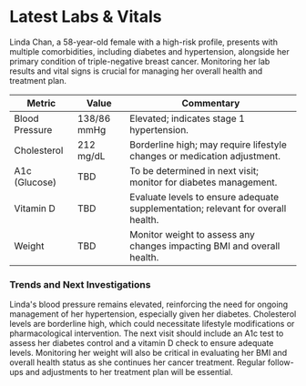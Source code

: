 # Latest Labs & Vitals

Linda Chan, a 58-year-old female with a high-risk profile, presents with multiple comorbidities, including diabetes and hypertension, alongside her primary condition of triple-negative breast cancer. Monitoring her lab results and vital signs is crucial for managing her overall health and treatment plan.

| Metric            | Value       | Commentary                                   |
|-------------------|-------------|----------------------------------------------|
| Blood Pressure     | 138/86 mmHg | Elevated; indicates stage 1 hypertension.   |
| Cholesterol        | 212 mg/dL   | Borderline high; may require lifestyle changes or medication adjustment. |
| A1c (Glucose)     | TBD         | To be determined in next visit; monitor for diabetes management. |
| Vitamin D          | TBD         | Evaluate levels to ensure adequate supplementation; relevant for overall health. |
| Weight             | TBD         | Monitor weight to assess any changes impacting BMI and overall health. |

### Trends and Next Investigations

Linda's blood pressure remains elevated, reinforcing the need for ongoing management of her hypertension, especially given her diabetes. Cholesterol levels are borderline high, which could necessitate lifestyle modifications or pharmacological intervention. The next visit should include an A1c test to assess her diabetes control and a vitamin D check to ensure adequate levels. Monitoring her weight will also be critical in evaluating her BMI and overall health status as she continues her cancer treatment. Regular follow-ups and adjustments to her treatment plan will be essential.
